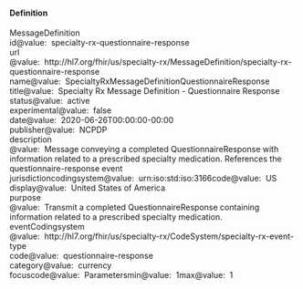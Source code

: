 <h4>Definition</h4>

<div class="fm_ex"><span class="emph0"><a>MessageDefinition</a></span><br/><span style="display:inline-block"><span class="emph1"><a >id</a></span><span style="display:inline-block"><span class="leastEmph fhirValue"><a >@value</a></span>: &nbsp;<span class="valueEmph"><a>specialty-rx-questionnaire-response</a></span></span></span><br><span style="display:inline-block"><span class="emph1"><a >url</a></span><span style="display:inline-block"><span class="leastEmph fhirValue"><a >@value</a></span>: &nbsp;<span class="valueEmph"><a>http://hl7.org/fhir/us/specialty-rx/MessageDefinition/specialty-rx-questionnaire-response</a></span></span></span><br><span style="display:inline-block"><span class="emph1"><a >name</a></span><span style="display:inline-block"><span class="leastEmph fhirValue"><a >@value</a></span>: &nbsp;<span class="valueEmph"><a>SpecialtyRxMessageDefinitionQuestionnaireResponse</a></span></span></span><br><span style="display:inline-block"><span class="emph1"><a >title</a></span><span style="display:inline-block"><span class="leastEmph fhirValue"><a >@value</a></span>: &nbsp;<span class="valueEmph"><a>Specialty Rx Message Definition - Questionnaire Response</a></span></span></span><br><span style="display:inline-block"><span class="emph1"><a >status</a></span><span style="display:inline-block"><span class="leastEmph fhirValue"><a >@value</a></span>: &nbsp;<span class="valueEmph"><a>active</a></span></span></span><br><span style="display:inline-block"><span class="emph1"><a >experimental</a></span><span style="display:inline-block"><span class="leastEmph fhirValue"><a >@value</a></span>: &nbsp;<span class="valueEmph"><a>false</a></span></span></span><br><span style="display:inline-block"><span class="emph1"><a >date</a></span><span style="display:inline-block"><span class="leastEmph fhirValue"><a >@value</a></span>: &nbsp;<span class="valueEmph"><a>2020-06-26T00:00:00-00:00</a></span></span></span><br><span style="display:inline-block"><span class="emph1"><a >publisher</a></span><span style="display:inline-block"><span class="leastEmph fhirValue"><a >@value</a></span>: &nbsp;<span class="valueEmph"><a>NCPDP</a></span></span></span><br><span style="display:inline-block"><span class="emph1"><a >description</a></span><span style="display:inline-block"><span class="leastEmph fhirValue"><a >@value</a></span>: &nbsp;<span class="valueEmph"><a>Message conveying a completed QuestionnaireResponse with information related to a prescribed specialty medication. References the questionnaire-response event</a></span></span></span><br><span style="display:inline-block"><span class="emph1"><a >jurisdiction</a></span><span style="display:inline-block"><span class="emph2"><a >coding</a></span></span></span><span style="display:inline-block"><span class="emph3"><a >system</a></span><span style="display:inline-block"><span class="leastEmph fhirValue"><a >@value</a></span>: &nbsp;<span class="valueEmph"><a>urn:iso:std:iso:3166</a></span></span></span><span style="display:inline-block"><span class="emph3"><a >code</a></span><span style="display:inline-block"><span class="leastEmph fhirValue"><a >@value</a></span>: &nbsp;<span class="valueEmph"><a>US</a></span></span></span><span style="display:inline-block"><span class="emph3"><a >display</a></span><span style="display:inline-block"><span class="leastEmph fhirValue"><a >@value</a></span>: &nbsp;<span class="valueEmph"><a>United States of America</a></span></span></span><br><span style="display:inline-block"><span class="emph1"><a >purpose</a></span><span style="display:inline-block"><span class="leastEmph fhirValue"><a >@value</a></span>: &nbsp;<span class="valueEmph"><a>Transmit a completed QuestionnaireResponse containing information related to a prescribed specialty medication.</a></span></span></span><br><span style="display:inline-block"><span class="emph1"><a >eventCoding</a></span><span style="display:inline-block"><span class="emph2"><a >system</a></span></span></span><span style="display:inline-block"><span class="leastEmph fhirValue"><a >@value</a></span>: &nbsp;<span class="valueEmph"><a>http://hl7.org/fhir/us/specialty-rx/CodeSystem/specialty-rx-event-type</a></span></span><span style="display:inline-block"><span class="emph2"><a >code</a></span><span style="display:inline-block"><span class="leastEmph fhirValue"><a >@value</a></span>: &nbsp;<span class="valueEmph"><a>questionnaire-response</a></span></span></span><br><span style="display:inline-block"><span class="emph1"><a >category</a></span><span style="display:inline-block"><span class="leastEmph fhirValue"><a >@value</a></span>: &nbsp;<span class="valueEmph"><a>currency</a></span></span></span><br><span style="display:inline-block"><span class="emph1"><a >focus</a></span><span style="display:inline-block"><span class="emph2"><a >code</a></span></span></span><span style="display:inline-block"><span class="leastEmph fhirValue"><a >@value</a></span>: &nbsp;<span class="valueEmph"><a>Parameters</a></span></span><span style="display:inline-block"><span class="emph2"><a >min</a></span><span style="display:inline-block"><span class="leastEmph fhirValue"><a >@value</a></span>: &nbsp;<span class="valueEmph"><a>1</a></span></span></span><span style="display:inline-block"><span class="emph2"><a >max</a></span><span style="display:inline-block"><span class="leastEmph fhirValue"><a >@value</a></span>: &nbsp;<span class="valueEmph"><a>1</a></span></span></span></div>